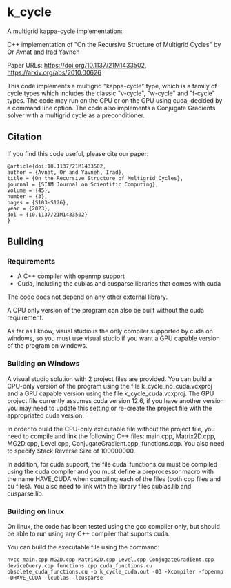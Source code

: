 # k_cycle

A multigrid kappa-cycle implementation:

C++ implementation of "On the Recursive Structure of Multigrid Cycles" by Or Avnat and Irad Yavneh

Paper URLs: https://doi.org/10.1137/21M1433502, https://arxiv.org/abs/2010.00626

This code implements a multigrid "kappa-cycle" type, which is a family of cycle types which includes the classic "v-cycle", "w-cycle" and "f-cycle" types. The code may run on the CPU or on the GPU using cuda, decided by a command line option. The code also implements a Conjugate Gradients solver with a multigrid cycle as a preconditioner.

## Citation

If you find this code useful, please cite our paper:

```
@article{doi:10.1137/21M1433502,
author = {Avnat, Or and Yavneh, Irad},
title = {On the Recursive Structure of Multigrid Cycles},
journal = {SIAM Journal on Scientific Computing},
volume = {45},
number = {3},
pages = {S103-S126},
year = {2023},
doi = {10.1137/21M1433502}
}
```
## Building 

### Requirements

* A C++ compiler with openmp support
* Cuda, including the cublas and cusparse libraries that comes with cuda

The code does not depend on any other external library.

A CPU only version of the program can also be built without the cuda requirement.

As far as I know, visual studio is the only compiler supported by cuda on windows, so you must use visual studio if you want a GPU capable version of the program on windows.

### Building on Windows

A visual studio solution with 2 project files are provided. You can build a CPU-only version of the program using the file k_cycle_no_cuda.vcxproj and a GPU capable version using the file k_cycle_cuda.vcxproj. The GPU project file currently assumes cuda version 12.6, if you have another version you may need to update this setting or re-create the project file with the appropriated cuda version.

In order to build the CPU-only executable file without the project file, you need to compile and link the following C++ files: main.cpp, Matrix2D.cpp, MG2D.cpp, Level.cpp, ConjugateGradient.cpp, functions.cpp. You also need to specify Stack Reverse Size of 100000000.

In addition, for cuda support, the file cuda_functions.cu must be compiled using the cuda compiler and you must define a preprocessor macro with the name HAVE_CUDA when compiling each of the files (both cpp files and cu files). You also need to link with the library files cublas.lib and cusparse.lib.

### Building on linux

On linux, the code has been tested using the gcc compiler only, but should be able to run using any C++ compiler that suports cuda.

You can build the executable file using the command:

```
nvcc main.cpp MG2D.cpp Matrix2D.cpp Level.cpp ConjugateGradient.cpp deviceQuery.cpp functions.cpp cuda_functions.cu obsolete_cuda_functions.cu -o k_cycle_cuda.out -O3 -Xcompiler -fopenmp -DHAVE_CUDA -lcublas -lcusparse
```
